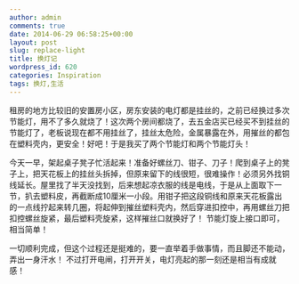 ```yaml
---
author: admin
comments: true
date: 2014-06-29 06:58:25+00:00
layout: post
slug: replace-light
title: 换灯记
wordpress_id: 620
categories: Inspiration
tags: 换灯,生活
---
```


租房的地方比较旧的安置房小区，房东安装的电灯都是挂丝的，之前已经换过多次节能灯，用不了多久就烧了！这次两个房间都烧了，去五金店买已经买不到挂丝的节能灯了，老板说现在都不用挂丝了，挂丝太危险，金属暴露在外，用摧丝的都包在塑料壳内，更安全！好吧！于是我买了两个节能灯和两个节能灯头！

今天一早，架起桌子凳子忙活起来！准备好螺丝刀、钳子、刀子！爬到桌子上的凳子上，把天花板上的挂丝头拆掉，但原来留下的线很短，很难操作！必须另外找铜线延长。屋里找了半天没找到，后来想起凉衣服的线是电线，于是从上面取下一节，扒去塑料皮，再截断成10厘米一小段。用钳子把这段铜线和原来天花板露出的一点线拧起来转几圈，将起伸到摧丝塑料壳内，然后穿进扣控中，再用螺丝刀把扣控螺丝旋紧，最后塑料壳旋紧，这样摧丝口就换好了！ 节能灯旋上接口即可，相当简单！

一切顺利完成，但这个过程还是挺难的，要一直举着手做事情，而且脚还不能动，弄出一身汗水！ 不过打开电闸，打开开关，电灯亮起的那一刻还是相当有成就感！
